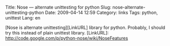 Title: Nose — alternate unittesting for python
Slug: nose-alternate-unittesting-python
Date: 2009-04-14 12:59
Category: links
Tags: python, unittest
Lang: en

[Nose is alternate unittesting][LinkURL] library for python. Probably, I should try this instead of plain unittest library.
[LinkURL]: http://code.google.com/p/python-nose/wiki/NoseFeatures
